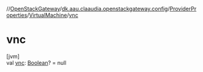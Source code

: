 //[OpenStackGateway](../../../../index.md)/[dk.aau.claaudia.openstackgateway.config](../../index.md)/[ProviderProperties](../index.md)/[VirtualMachine](index.md)/[vnc](vnc.md)

# vnc

[jvm]\
val [vnc](vnc.md): [Boolean](https://kotlinlang.org/api/latest/jvm/stdlib/kotlin/-boolean/index.html)? = null
